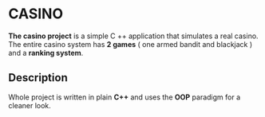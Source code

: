 # CASINO

**The casino project** is a simple C ++ application that simulates a real casino. The entire casino system has **2 games** ( one armed bandit and blackjack ) and a **ranking system**.

## Description

Whole project is written in plain **C++** and uses the **OOP** paradigm for a cleaner look.
